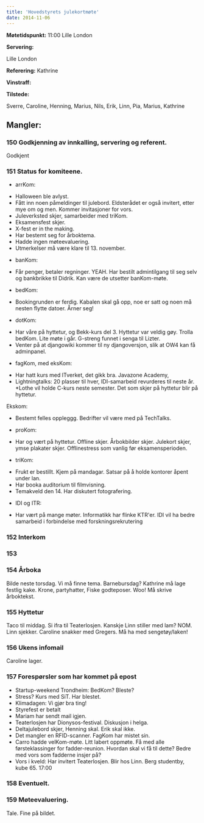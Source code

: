 ```yaml
---
title: 'Hovedstyrets julekortmøte'
date: 2014-11-06
---
```


**Møtetidspunkt:** 11:00 Lille London

**Servering:** 

Lille London

**Referering:** Kathrine

**Vinstraff:** 

**Tilstede:** 

Sverre, Caroline, Henning, Marius, Nils, Erik, Linn, Pia, Marius, Kathrine

**Mangler:** 
-

### 150 Godkjenning av innkalling, servering og referent.
Godkjent

### 151 Status for komiteene.

- arrKom: 

* Halloween ble avlyst. 
* Fått inn noen påmeldinger til julebord. Eldsterådet er også invitert, etter mye om og men. Kommer invitasjoner for vors.
* Juleverksted skjer, samarbeider med triKom.
* Eksamensfest skjer.
* X-fest er in the making.
* Har bestemt seg for årboktema.
* Hadde ingen møteevaluering.
* Utmerkelser må være klare til 13. november.

- banKom: 

* Får penger, betaler regninger. YEAH. Har bestilt admintilgang til seg selv og bankbrikke til Didrik. Kan være de utsetter banKom-møte.

- bedKom: 

* Bookingrunden er ferdig. Kabalen skal gå opp, noe er satt og noen må nesten flytte datoer. Årner seg!


- dotKom:
* Har våre på hyttetur, og Bekk-kurs del 3. Hyttetur var veldig gøy. Trolla bedKom. Lite møte i går. G-streng funnet i senga til Lizter. 
* Venter på at djangowiki kommer til ny djangoversjon, slik at OW4 kan få adminpanel.

- fagKom, med eksKom: 
* Har hatt kurs med ITverket, det gikk bra. Javazone Academy,
* Lightningtalks: 20 plasser til hver, IDI-samarbeid revurderes til neste år. 
*Lothe vil holde C-kurs neste semester. Det som skjer på hyttetur blir på hyttetur.

Ekskom: 
* Bestemt felles oppleggg. Bedrifter vil være med på TechTalks.

- proKom: 
* Har og vært på hyttetur. Offline skjer. Årbokbilder skjer. Julekort skjer, ymse plakater skjer. Offlinestress som vanlig før eksamensperioden.

- triKom: 
* Frukt er bestillt. Kjem på mandagar. Satsar på å holde kontorer åpent under lan. 
* Har booka auditorium til filmvisning. 
* Temakveld den 14. Har diskutert fotografering.

- IDI og ITR: 
* Har vært på mange møter. Informatikk har flinke KTR'er. IDI vil ha bedre samarbeid i forbindelse med forskningsrekrutering

### 152 Interkom

### 153 

### 154 Årboka

Bilde neste torsdag. Vi må finne tema. Barnebursdag? Kathrine må lage festlig kake. Krone, partyhatter, Fiske godteposer. Woo!
Må skrive årboktekst.

### 155 Hyttetur

Taco til middag. Si ifra til Teaterlosjen. Kanskje Linn stiller med lam? NOM. Linn sjekker. Caroline snakker med Gregers. Må ha med sengetøy/laken!

### 156 Ukens infomail

Caroline lager.

### 157 Forespørsler som har kommet på epost

* Startup-weekend Trondheim: BedKom? Bleste?
* Stress? Kurs med SiT. Har blestet.
* Klimadagen: Vi gjør bra ting!
* Styrefest er betalt
* Mariam har sendt mail igjen.
* Teaterlosjen har Dionysos-festival. Diskusjon i helga.
* Deltajulebord skjer, Henning skal. Erik skal ikke.
* Det mangler en RFID-scanner. FagKom har mistet sin.
* Carro hadde velKom-møte. Litt labert oppmøte. Få med alle førsteklassinger for fadder-reunion. Hvordan skal vi få til dette? Bedre med vors som fadderne insjer på? 
* Vors i kveld: Har invitert Teaterlosjen. Blir hos Linn. Berg studentby, kube 65. 17:00

### 158 Eventuelt.

### 159 Møteevaluering.

Tale. Fine på bildet.
